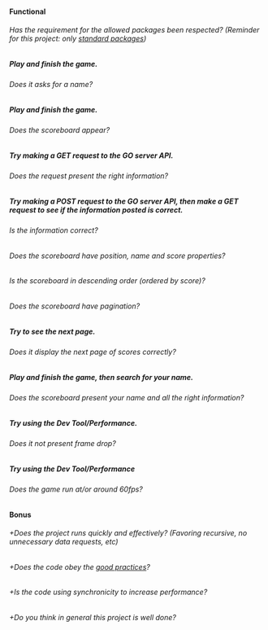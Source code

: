 #### Functional

###### Has the requirement for the allowed packages been respected? (Reminder for this project: only [standard packages](https://golang.org/pkg/))

##### Play and finish the game.

###### Does it asks for a name?

##### Play and finish the game.

###### Does the scoreboard appear?

##### Try making a GET request to the GO server API.

###### Does the request present the right information?

##### Try making a POST request to the GO server API, then make a GET request to see if the information posted is correct.

###### Is the information correct?

###### Does the scoreboard have position, name and score properties?

###### Is the scoreboard in descending order (ordered by score)?

###### Does the scoreboard have pagination?

##### Try to see the next page.

###### Does it display the next page of scores correctly?

##### Play and finish the game, then search for your name.

###### Does the scoreboard present your name and all the right information?

##### Try using the Dev Tool/Performance.

###### Does it not present frame drop?

##### Try using the Dev Tool/Performance

###### Does the game run at/or around 60fps?

#### Bonus

###### +Does the project runs quickly and effectively? (Favoring recursive, no unnecessary data requests, etc)

###### +Does the code obey the [good practices](../../good-practices/README.md)?

###### +Is the code using synchronicity to increase performance?

###### +Do you think in general this project is well done?
